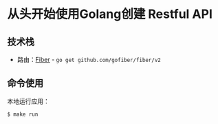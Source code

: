 # 从头开始使用Golang创建 Restful API

## 技术栈
- 路由：[Fiber](https://docs.gofiber.io/) - `go get github.com/gofiber/fiber/v2` 

## 命令使用
本地运行应用：
```
$ make run
```